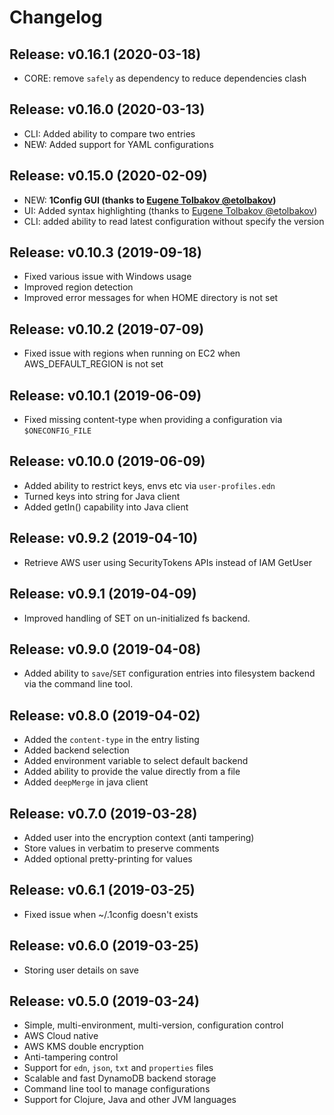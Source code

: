# Changelog

## Release: v0.16.1 (2020-03-18)

  * CORE: remove `safely` as dependency to reduce dependencies clash

## Release: v0.16.0 (2020-03-13)

  * CLI: Added ability to compare two entries
  * NEW: Added support for YAML configurations


## Release: v0.15.0 (2020-02-09)

  * NEW: **1Config GUI (thanks to [Eugene Tolbakov @etolbakov](https://github.com/etolbakov))**
  * UI: Added syntax highlighting (thanks to [Eugene Tolbakov @etolbakov](https://github.com/etolbakov))
  * CLI: added ability to read latest configuration without specify the version

## Release: v0.10.3 (2019-09-18)

  * Fixed various issue with Windows usage
  * Improved region detection
  * Improved error messages for when HOME directory is not set

## Release: v0.10.2 (2019-07-09)

  * Fixed issue with regions when running on EC2 when AWS_DEFAULT_REGION is not set

## Release: v0.10.1 (2019-06-09)

  * Fixed missing content-type when providing a configuration via `$ONECONFIG_FILE`

## Release: v0.10.0 (2019-06-09)

  * Added ability to restrict keys, envs etc via `user-profiles.edn`
  * Turned keys into string for Java client
  * Added getIn() capability into Java client

## Release: v0.9.2 (2019-04-10)

  * Retrieve AWS user using SecurityTokens APIs instead of IAM GetUser

## Release: v0.9.1 (2019-04-09)

  * Improved handling of SET on un-initialized fs backend.

## Release: v0.9.0 (2019-04-08)

  * Added ability to `save`/`SET` configuration entries into
    filesystem backend via the command line tool.

## Release: v0.8.0 (2019-04-02)

  * Added the `content-type` in the entry listing
  * Added backend selection
  * Added environment variable to select default backend
  * Added ability to provide the value directly from a file
  * Added `deepMerge` in java client

## Release: v0.7.0 (2019-03-28)

  * Added user into the encryption context (anti tampering)
  * Store values in verbatim to preserve comments
  * Added optional pretty-printing for values

## Release: v0.6.1 (2019-03-25)

  * Fixed issue when ~/.1config doesn't exists

## Release: v0.6.0 (2019-03-25)

  * Storing user details on save

## Release: v0.5.0 (2019-03-24)

  * Simple, multi-environment, multi-version, configuration control
  * AWS Cloud native
  * AWS KMS double encryption
  * Anti-tampering control
  * Support for `edn`,  `json`, `txt` and `properties` files
  * Scalable and fast DynamoDB backend storage
  * Command line tool to manage configurations
  * Support for Clojure, Java and other JVM languages
